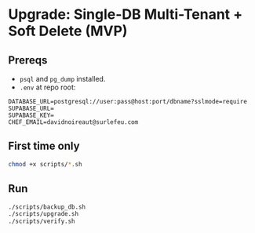 # Upgrade: Single-DB Multi-Tenant + Soft Delete (MVP)

## Prereqs
- `psql` and `pg_dump` installed.
- `.env` at repo root:
```
DATABASE_URL=postgresql://user:pass@host:port/dbname?sslmode=require
SUPABASE_URL=
SUPABASE_KEY=
CHEF_EMAIL=davidnoireaut@surlefeu.com
```

## First time only
```bash
chmod +x scripts/*.sh
```

## Run
```bash
./scripts/backup_db.sh
./scripts/upgrade.sh
./scripts/verify.sh
```
